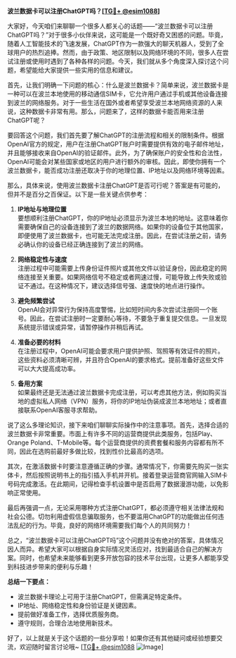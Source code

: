 **波兰数据卡可以注册ChatGPT吗？[[TG💪+ @esim1088](https://t.me/s/esim1088)]**

大家好，今天咱们来聊聊一个很多人都关心的话题——“波兰数据卡可以注册ChatGPT吗？”对于很多小伙伴来说，这可能是一个既好奇又困惑的问题。毕竟，随着人工智能技术的飞速发展，ChatGPT作为一款强大的聊天机器人，受到了全球用户的热烈追捧。然而，由于政策、地区限制以及网络环境的不同，很多人在尝试注册或使用时遇到了各种各样的问题。今天，我们就从多个角度深入探讨这个问题，希望能给大家提供一些实用的信息和建议。

首先，让我们明确一下问题的核心：什么是波兰数据卡？简单来说，波兰数据卡是一种可以在波兰本地使用的移动通信SIM卡，它允许用户通过手机或其他设备连接到波兰的网络服务。对于一些生活在国外或者希望享受波兰本地网络资源的人来说，这种数据卡非常有用。那么，问题来了，这样的数据卡能否用来注册ChatGPT呢？

要回答这个问题，我们首先要了解ChatGPT的注册流程和相关的限制条件。根据OpenAI官方的规定，用户在注册ChatGPT账户时需要提供有效的电子邮件地址，并且能够接收来自OpenAI的验证邮件。此外，为了确保账户的安全性和合法性，OpenAI可能会对某些国家或地区的用户进行额外的审核。因此，即使你拥有一个波兰数据卡，能否成功注册还取决于你的地理位置、IP地址以及网络环境等因素。

那么，具体来说，使用波兰数据卡注册ChatGPT是否可行呢？答案是有可能的，但并不是百分之百保证。以下是一些关键点供参考：

1. **IP地址与地理位置**  
   要想顺利注册ChatGPT，你的IP地址必须显示为波兰本地的地址。这意味着你需要确保自己的设备连接到了波兰的数据网络。如果你的设备位于其他国家，即便使用了波兰数据卡，也可能无法完成注册。因此，在尝试注册之前，请务必确认你的设备已经正确连接到了波兰的网络。

2. **网络稳定性与速度**  
   注册过程中可能需要上传身份证件照片或其他文件以验证身份，因此稳定的网络连接至关重要。如果网络信号不稳定或者网速过慢，可能导致上传失败或验证不通过。在这种情况下，建议选择信号强、速度快的地点进行操作。

3. **避免频繁尝试**  
   OpenAI会对异常行为保持高度警惕，比如短时间内多次尝试注册同一个账号。因此，在尝试注册时一定要耐心等待，不要急于重复提交信息。一旦发现系统提示错误或异常，请暂停操作并稍后再试。

4. **准备必要的材料**  
   在注册过程中，OpenAI可能会要求用户提供护照、驾照等有效证件的照片。这些资料必须清晰可辨，并且符合OpenAI的要求格式。提前准备好这些文件可以大大提高成功率。

5. **备用方案**  
   如果最终还是无法通过波兰数据卡完成注册，可以考虑其他方法，例如购买当地的虚拟私人网络（VPN）服务，将你的IP地址伪装成波兰本地地址；或者直接联系OpenAI客服寻求帮助。

说了这么多理论知识，接下来咱们聊聊实际操作中的注意事项。首先，选择合适的波兰数据卡非常重要。市面上有许多不同的运营商提供此类服务，包括Play、Orange Poland、T-Mobile等。每个运营商提供的资费套餐和服务内容都有所不同，因此在选购前最好多做比较，找到性价比最高的选项。

其次，在激活数据卡时要注意遵循正确的步骤。通常情况下，你需要先购买一张实体卡，然后按照说明书上的指引插入手机并开机。接着登录运营商官网输入SIM卡号码完成激活。在此期间，记得检查手机设置中是否启用了数据漫游功能，以免影响正常使用。

最后再强调一点，无论采用哪种方式注册ChatGPT，都必须遵守相关法律法规和社会公德。切勿利用虚假信息骗取服务，也不要滥用ChatGPT的功能做出任何违法乱纪的行为。毕竟，良好的网络环境需要我们每个人的共同努力！

总之，“波兰数据卡可以注册ChatGPT吗”这个问题并没有绝对的答案，具体情况因人而异。希望大家可以根据自身实际情况灵活应对，找到最适合自己的解决方案。同时，也希望未来能够看到更多开放包容的技术平台出现，让更多人都能享受到科技进步带来的便利与乐趣！

**总结一下要点：**  
- 波兰数据卡理论上可用于注册ChatGPT，但需满足特定条件。
- IP地址、网络稳定性和身份验证是关键因素。
- 提前做好准备工作，选择优质服务商。
- 遵守规则，合理合法地使用新技术。

好了，以上就是关于这个话题的一些分享啦！如果你还有其他疑问或经验想要交流，欢迎随时留言讨论哦~ [[TG💪+ @esim1088](https://t.me/s/esim1088) ![Image](https://i.postimg.cc/4NQfJmqS/Snipaste-2025-05-13-00-14-12.png)]